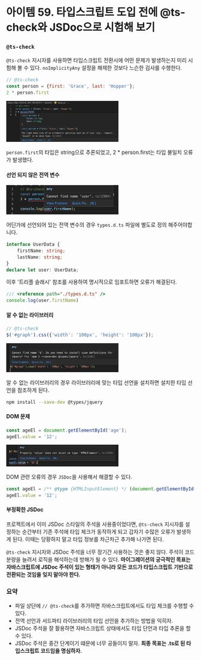 # 아이템 59. 타입스크립트 도입 전에 @ts-check와 JSDoc으로 시험해 보기

### `@ts-check`

`@ts-check` 지시자를 사용하면 타입스크립트 전환시에 어떤 문제가 발생하는지 미리 시험해 볼 수 있다. `noImplicityAny` 설정을 해제한 것보다 느슨한 검사를 수행한다.

```js
// @ts-check
const person = {first: 'Grace', last: 'Hopper'};
2 * person.first
```

<img src="./item59/img/ts-check.png" width="300px" />

`person.first`의 타입은 string으로 추론되었고, 2 * person.first는 타입 불일치 오류가 발생했다.

#### 선언 되지 않은 전역 변수

<img src="./item59/img/global.png" width="300px" />

어딘가에 선언되어 있는 전역 변수의 경우 `types.d.ts` 파일에 별도로 정의 해주어야합니다.

```ts
interface UserData {
    firstName: string;
    lastName: string;
}
declare let user: UserData;
```

이후 '트리플 슬래시' 참조를 사용하여 명시적으로 임포트하면 오류가 해결된다.

```js
/// <reference path="./types.d.ts" />
console.log(user.firstName)
```

#### 알 수 없는 라이브러리

```js
// @ts-check
$('#graph').css({'width': '100px', 'height': '100px'});
```

<img src="./item59/img/unknown-library.png" width="300px" />

알 수 없는 라이브러리의 경우 라이브러리에 맞는 타입 선언을 설치하면 설치한 타입 선언을 참조하게 된다.

```sh
npm install --save-dev @types/jquery
```

#### DOM 문제 

```js
const ageEl = document.getElementById('age');
ageEl.value = '12';
```

<img src="./item59/img/dom.png" width="300px" />

DOM 관련 오류의 경우 `JSDoc`을 사용해서 해결할 수 있다. 

```js
const ageEl = /** @type {HTMLInputElement} */ (document.getElementById('age'));
ageEl.value = '12';
```

#### 부정확한 JSDoc

프로젝트에서 이미 JSDoc 스타일의 주석을 사용중이었다면, `@ts-check` 지시자를 설정하는 순간부터 기존 주석에 타입 체크가 동작하게 되고 갑자기 수많은 오류가 발생하게 된다. 이때는 당황하지 말고 타입 정보를 차근차근 추가해 나가면 된다.

`@ts-check` 지시자와 JSDoc 주석을 너무 장기간 사용하는 것은 좋지 않다. 주석이 코드 분량을 늘려서 로직을 해석하는데 방해가 될 수 있다. **마이그레이션의 궁극적인 목표는 자바스크립트에 JSDoc 주석이 있는 형태가 아니라 모든 코드가 타입스크립트 기반으로 전환되는 것임을 잊지 말아야 한다.**

### 요약

- 파일 상단에 `// @ts-check`를 추가하면 자바스크립트에서도 타입 체크를 수행할 수 있다.
- 전역 선언과 서드파티 라이브러리의 타입 선언을 추가하는 방법을 익히자.
- JSDoc 주석을 잘 활용하면 자바스크립트 상태에서도 타입 단언과 타입 추론을 할 수 있다.
- JSDoc 주석은 중간 단계이기 떄문에 너무 공들이지 말자. **최종 목표는 .ts로 된 타입스크립트 코드임을 명심하자.**